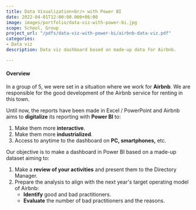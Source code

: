 ```yaml
---
title: Data Visualization<br/> with Power BI
date: 2022-04-01T12:00:00.000+06:00
image: images/portfolio/data-viz-with-power-bi.jpg
scope: School, Group
project_url: "/pdfs/data-viz-with-power-bi/airbnb-data-viz.pdf"
categories:
- Data viz
description: Data viz dashboard based on made-up data for Airbnb.

---
```

#### Overview

In a group of 5, we were set in a situation where we work for **Airbnb**. We are responsible for the good development of the Airbnb service for renting in this town.

Until now, the reports have been made in Excel / PowerPoint and Airbnb aims to **digitalize** its reporting with **Power BI** to:

1. Make them more **interactive**.
2. Make them more **industrialized**.
3. Access to anytime to the dashboard on **PC, smartphones,** etc.

Our objective is to make a dashboard in Power BI based on a made-up dataset aiming to:

1. Make a **review of your activities** and present them to the Directory Manager.
2. Prepare the analysis to align with the next year's target operating model of Airbnb:
   * **Identify** good and bad practitioners.
   * **Evaluate** the number of bad practitioners and the reasons.
